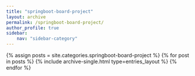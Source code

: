```yaml
---
title: "springboot-board-project"
layout: archive
permalink: /springboot-board-project/
author_profile: true
sidebar:
    nav: "sidebar-category"
---
```


{% assign posts = site.categories.springboot-board-project %}
{% for post in posts %}
{% include archive-single.html type=entries_layout %}
{% endfor %}
